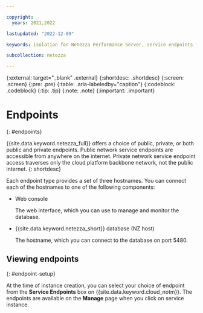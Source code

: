 ```yaml
---

copyright:
  years: 2021,2022

lastupdated: "2022-12-09"

keywords: isolation for Netezza Performance Server, service endpoints for Netezza Performance Server, private network for Netezza Performance Server, network isolation in Netezza Performance Server, non-public routes for Netezza Performance Server, private connection for Netezza Performance Server, private connectivity for Netezza Performance Server, endpoints,

subcollection: netezza

---
```


{:external: target="_blank" .external}
{:shortdesc: .shortdesc}
{:screen: .screen}
{:pre: .pre}
{:table: .aria-labeledby="caption"}
{:codeblock: .codeblock}
{:tip: .tip}
{:note: .note}
{:important: .important}


# Endpoints
{: #endpoints}

{{site.data.keyword.netezza_full}} offers a choice of public, private, or both public and private endpoints. Public network service endpoints are accessible from anywhere on the internet. Private network service endpoint access traverses only the cloud platform backbone network, not the public internet.
{: shortdesc}

Each endpoint type provides a set of three hostnames. You can connect each of the hostnames to one of the following components:

- Web console

   The web interface, which you can use to manage and monitor the database.

- {{site.data.keyword.netezza_short}} database (NZ host)

   The hostname, which you can connect to the database on port 5480.


## Viewing endpoints
{: #endpoint-setup}

At the time of instance creation, you can select your choice of endpoint from the **Service Endpoints** box on {{site.data.keyword.cloud_notm}}.
The endpoints are available on the **Manage** page when you click on service instance.
